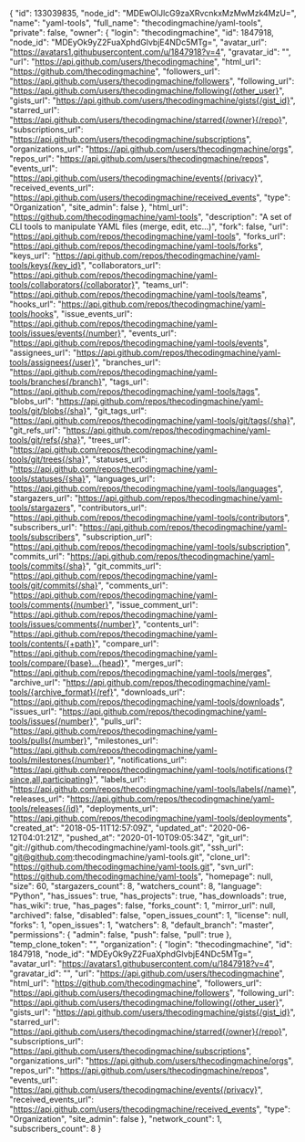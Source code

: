 {
  "id": 133039835,
  "node_id": "MDEwOlJlcG9zaXRvcnkxMzMwMzk4MzU=",
  "name": "yaml-tools",
  "full_name": "thecodingmachine/yaml-tools",
  "private": false,
  "owner": {
    "login": "thecodingmachine",
    "id": 1847918,
    "node_id": "MDEyOk9yZ2FuaXphdGlvbjE4NDc5MTg=",
    "avatar_url": "https://avatars1.githubusercontent.com/u/1847918?v=4",
    "gravatar_id": "",
    "url": "https://api.github.com/users/thecodingmachine",
    "html_url": "https://github.com/thecodingmachine",
    "followers_url": "https://api.github.com/users/thecodingmachine/followers",
    "following_url": "https://api.github.com/users/thecodingmachine/following{/other_user}",
    "gists_url": "https://api.github.com/users/thecodingmachine/gists{/gist_id}",
    "starred_url": "https://api.github.com/users/thecodingmachine/starred{/owner}{/repo}",
    "subscriptions_url": "https://api.github.com/users/thecodingmachine/subscriptions",
    "organizations_url": "https://api.github.com/users/thecodingmachine/orgs",
    "repos_url": "https://api.github.com/users/thecodingmachine/repos",
    "events_url": "https://api.github.com/users/thecodingmachine/events{/privacy}",
    "received_events_url": "https://api.github.com/users/thecodingmachine/received_events",
    "type": "Organization",
    "site_admin": false
  },
  "html_url": "https://github.com/thecodingmachine/yaml-tools",
  "description": "A set of CLI tools to manipulate YAML files (merge, edit, etc...)",
  "fork": false,
  "url": "https://api.github.com/repos/thecodingmachine/yaml-tools",
  "forks_url": "https://api.github.com/repos/thecodingmachine/yaml-tools/forks",
  "keys_url": "https://api.github.com/repos/thecodingmachine/yaml-tools/keys{/key_id}",
  "collaborators_url": "https://api.github.com/repos/thecodingmachine/yaml-tools/collaborators{/collaborator}",
  "teams_url": "https://api.github.com/repos/thecodingmachine/yaml-tools/teams",
  "hooks_url": "https://api.github.com/repos/thecodingmachine/yaml-tools/hooks",
  "issue_events_url": "https://api.github.com/repos/thecodingmachine/yaml-tools/issues/events{/number}",
  "events_url": "https://api.github.com/repos/thecodingmachine/yaml-tools/events",
  "assignees_url": "https://api.github.com/repos/thecodingmachine/yaml-tools/assignees{/user}",
  "branches_url": "https://api.github.com/repos/thecodingmachine/yaml-tools/branches{/branch}",
  "tags_url": "https://api.github.com/repos/thecodingmachine/yaml-tools/tags",
  "blobs_url": "https://api.github.com/repos/thecodingmachine/yaml-tools/git/blobs{/sha}",
  "git_tags_url": "https://api.github.com/repos/thecodingmachine/yaml-tools/git/tags{/sha}",
  "git_refs_url": "https://api.github.com/repos/thecodingmachine/yaml-tools/git/refs{/sha}",
  "trees_url": "https://api.github.com/repos/thecodingmachine/yaml-tools/git/trees{/sha}",
  "statuses_url": "https://api.github.com/repos/thecodingmachine/yaml-tools/statuses/{sha}",
  "languages_url": "https://api.github.com/repos/thecodingmachine/yaml-tools/languages",
  "stargazers_url": "https://api.github.com/repos/thecodingmachine/yaml-tools/stargazers",
  "contributors_url": "https://api.github.com/repos/thecodingmachine/yaml-tools/contributors",
  "subscribers_url": "https://api.github.com/repos/thecodingmachine/yaml-tools/subscribers",
  "subscription_url": "https://api.github.com/repos/thecodingmachine/yaml-tools/subscription",
  "commits_url": "https://api.github.com/repos/thecodingmachine/yaml-tools/commits{/sha}",
  "git_commits_url": "https://api.github.com/repos/thecodingmachine/yaml-tools/git/commits{/sha}",
  "comments_url": "https://api.github.com/repos/thecodingmachine/yaml-tools/comments{/number}",
  "issue_comment_url": "https://api.github.com/repos/thecodingmachine/yaml-tools/issues/comments{/number}",
  "contents_url": "https://api.github.com/repos/thecodingmachine/yaml-tools/contents/{+path}",
  "compare_url": "https://api.github.com/repos/thecodingmachine/yaml-tools/compare/{base}...{head}",
  "merges_url": "https://api.github.com/repos/thecodingmachine/yaml-tools/merges",
  "archive_url": "https://api.github.com/repos/thecodingmachine/yaml-tools/{archive_format}{/ref}",
  "downloads_url": "https://api.github.com/repos/thecodingmachine/yaml-tools/downloads",
  "issues_url": "https://api.github.com/repos/thecodingmachine/yaml-tools/issues{/number}",
  "pulls_url": "https://api.github.com/repos/thecodingmachine/yaml-tools/pulls{/number}",
  "milestones_url": "https://api.github.com/repos/thecodingmachine/yaml-tools/milestones{/number}",
  "notifications_url": "https://api.github.com/repos/thecodingmachine/yaml-tools/notifications{?since,all,participating}",
  "labels_url": "https://api.github.com/repos/thecodingmachine/yaml-tools/labels{/name}",
  "releases_url": "https://api.github.com/repos/thecodingmachine/yaml-tools/releases{/id}",
  "deployments_url": "https://api.github.com/repos/thecodingmachine/yaml-tools/deployments",
  "created_at": "2018-05-11T12:57:09Z",
  "updated_at": "2020-06-12T04:01:21Z",
  "pushed_at": "2020-01-10T09:05:34Z",
  "git_url": "git://github.com/thecodingmachine/yaml-tools.git",
  "ssh_url": "git@github.com:thecodingmachine/yaml-tools.git",
  "clone_url": "https://github.com/thecodingmachine/yaml-tools.git",
  "svn_url": "https://github.com/thecodingmachine/yaml-tools",
  "homepage": null,
  "size": 60,
  "stargazers_count": 8,
  "watchers_count": 8,
  "language": "Python",
  "has_issues": true,
  "has_projects": true,
  "has_downloads": true,
  "has_wiki": true,
  "has_pages": false,
  "forks_count": 1,
  "mirror_url": null,
  "archived": false,
  "disabled": false,
  "open_issues_count": 1,
  "license": null,
  "forks": 1,
  "open_issues": 1,
  "watchers": 8,
  "default_branch": "master",
  "permissions": {
    "admin": false,
    "push": false,
    "pull": true
  },
  "temp_clone_token": "",
  "organization": {
    "login": "thecodingmachine",
    "id": 1847918,
    "node_id": "MDEyOk9yZ2FuaXphdGlvbjE4NDc5MTg=",
    "avatar_url": "https://avatars1.githubusercontent.com/u/1847918?v=4",
    "gravatar_id": "",
    "url": "https://api.github.com/users/thecodingmachine",
    "html_url": "https://github.com/thecodingmachine",
    "followers_url": "https://api.github.com/users/thecodingmachine/followers",
    "following_url": "https://api.github.com/users/thecodingmachine/following{/other_user}",
    "gists_url": "https://api.github.com/users/thecodingmachine/gists{/gist_id}",
    "starred_url": "https://api.github.com/users/thecodingmachine/starred{/owner}{/repo}",
    "subscriptions_url": "https://api.github.com/users/thecodingmachine/subscriptions",
    "organizations_url": "https://api.github.com/users/thecodingmachine/orgs",
    "repos_url": "https://api.github.com/users/thecodingmachine/repos",
    "events_url": "https://api.github.com/users/thecodingmachine/events{/privacy}",
    "received_events_url": "https://api.github.com/users/thecodingmachine/received_events",
    "type": "Organization",
    "site_admin": false
  },
  "network_count": 1,
  "subscribers_count": 8
}
